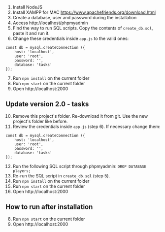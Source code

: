 1. Install NodeJS 
2. Install XAMPP for MAC https://www.apachefriends.org/download.html
3. Create a database, user and password during the installation
4. Access http://localhost/phpmyadmin
5. Find the way to run SQL scripts. Copy the contents of `create_db.sql`, paste it and run it.
6. Change these credentials inside `app.js` to the valid ones:
```
const db = mysql.createConnection ({
    host: 'localhost',
    user: 'root',
    password: '',
    database: 'tasks'
});
```
7. Run `npm install` on the current folder
8. Run `npm start` on the current folder
9. Open http://localhost:2000

## Update version 2.0 - tasks

10. Remove this project's folder. Re-download it from git. Use the new project's folder like before.
11. Review the credentials inside `app.js` (step 6). If necessary change them:
```
const db = mysql.createConnection ({
    host: 'localhost',
    user: 'root',
    password: '',
    database: 'tasks'
});
```
12. Run the following SQL script through phpmyadmin: `DROP DATABASE players;`
13. Re-run the SQL script in `create_db.sql` (step 5).
14. Run `npm install` on the current folder
15. Run `npm start` on the current folder
16. Open http://localhost:2000

## How to run after installation
8. Run `npm start` on the current folder
9. Open http://localhost:2000
